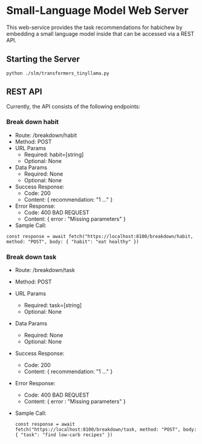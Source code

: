 # Small-Language Model Web Server
This web-service provides the task recommendations for habichew by embedding a small language model inside that can be accessed via a REST API. 

## Starting the Server
```python ./slm/transformers_tinyllama.py```

## REST API
Currently, the API consists of the following endpoints:

### Break down habit
- Route: /breakdown/habit
- Method: POST
- URL Params
  - Required: habit=[string]
  - Optional: None
- Data Params
  - Required: None
  - Optional: None
- Success Response:
  - Code: 200
  - Content: { recommendation: "1 ..." }
- Error Response:
  - Code: 400 BAD REQUEST
  - Content: { error : "Missing parameters" }
- Sample Call:
  
```const response = await fetch("https://localhost:8100/breakdown/habit, method: "POST", body: { "habit": "eat healthy" })```

### Break down task
- Route: /breakdown/task
- Method: POST
- URL Params
  - Required: task=[string]
  - Optional: None
- Data Params
  - Required: None
  - Optional: None
- Success Response:
  - Code: 200
  - Content: { recommendation: "1 ..." }
- Error Response:
  - Code: 400 BAD REQUEST
  - Content: { error : "Missing parameters" }
- Sample Call:
  
  ```const response = await fetch("https://localhost:8100/breakdown/task, method: "POST", body: { "task": "find low-carb recipes" })```

